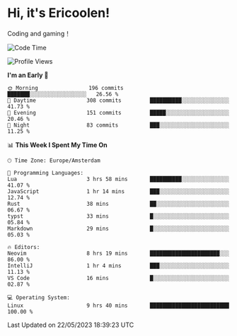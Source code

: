 # Hi, it's Ericoolen!
Coding and gaming！

<!--START_SECTION:waka-->
![Code Time](http://img.shields.io/badge/Code%20Time-813%20hrs%2048%20mins-blue)

![Profile Views](http://img.shields.io/badge/Profile%20Views-2-blue)

**I'm an Early 🐤** 

```text
🌞 Morning                196 commits         ███████░░░░░░░░░░░░░░░░░░   26.56 % 
🌆 Daytime                308 commits         ██████████░░░░░░░░░░░░░░░   41.73 % 
🌃 Evening                151 commits         █████░░░░░░░░░░░░░░░░░░░░   20.46 % 
🌙 Night                  83 commits          ███░░░░░░░░░░░░░░░░░░░░░░   11.25 % 
```


📊 **This Week I Spent My Time On** 

```text
🕑︎ Time Zone: Europe/Amsterdam

💬 Programming Languages: 
Lua                      3 hrs 58 mins       ██████████░░░░░░░░░░░░░░░   41.07 % 
JavaScript               1 hr 14 mins        ███░░░░░░░░░░░░░░░░░░░░░░   12.74 % 
Rust                     38 mins             ██░░░░░░░░░░░░░░░░░░░░░░░   06.67 % 
typst                    33 mins             █░░░░░░░░░░░░░░░░░░░░░░░░   05.84 % 
Markdown                 29 mins             █░░░░░░░░░░░░░░░░░░░░░░░░   05.03 % 

🔥 Editors: 
Neovim                   8 hrs 19 mins       ██████████████████████░░░   86.00 % 
IntelliJ                 1 hr 4 mins         ███░░░░░░░░░░░░░░░░░░░░░░   11.13 % 
VS Code                  16 mins             █░░░░░░░░░░░░░░░░░░░░░░░░   02.87 % 

💻 Operating System: 
Linux                    9 hrs 40 mins       █████████████████████████   100.00 % 
```


 Last Updated on 22/05/2023 18:39:23 UTC
<!--END_SECTION:waka-->

